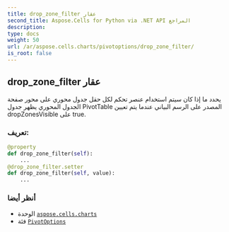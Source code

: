```yaml
---
title: drop_zone_filter عقار
second_title: Aspose.Cells for Python via .NET API المراجع
description:
type: docs
weight: 50
url: /ar/aspose.cells.charts/pivotoptions/drop_zone_filter/
is_root: false
---
```

##  drop_zone_filter عقار

يحدد ما إذا كان سيتم استخدام عنصر تحكم لكل حقل جدول محوري على محور صفحة الجدول المحوري
يظهر جدول PivotTable المصدر على الرسم البياني عندما يتم تعيين dropZonesVisible على true.
###  تعريف:
```python
@property
def drop_zone_filter(self):
    ...
@drop_zone_filter.setter
def drop_zone_filter(self, value):
    ...
```

###  أنظر أيضا
* الوحدة [`aspose.cells.charts`](../../)
* فئة [`PivotOptions`](/cells/python-net/ar/aspose.cells.charts/pivotoptions)
